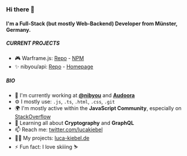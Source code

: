 ### Hi there 👋

#### I'm a Full-Stack (but mostly Web-Backend) Developer from Münster, Germany.

##### CURRENT PROJECTS

- 🎮 Warframe.js: [Repo](https://github.com/WFCD/Warframe.js) - [NPM](https://npmjs.com/warframe.js)
- ✨ nibyou/api: [Repo](https://github.com/nibyou/api) - [Homepage](https://nibyou.com)

##### BIO

- 🏢 I'm currently working at **[@nibyou](https://github.com/nibyou)** and **[Audoora](https://audoora.de)**
- ⚙️ I mostly use: `.js`, `.ts`, `.html`, `.css`, `.git`
- 🌍 I'm mostly active within the **JavaScript Community**, especially on [StackOverflow](https://stackoverflow.com/users/6634591/luca-kiebel)
- 🌱 Learning all about **Cryptography** and **GraphQL**
- 📫 Reach me: [twitter.com/lucakiebel](https://twitter.com/lucakiebel)
- 👨‍💻 My projects: [luca-kiebel.de](https://luca-kiebel.de#projects)
- ⚡️ Fun fact: I love skiiing ⛷️
